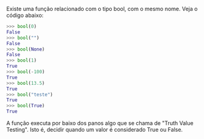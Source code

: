 Existe uma função relacionado com o tipo bool, com o mesmo nome. Veja o código abaixo:

```python
>>> bool(0)
False
>>> bool("")
False
>>> bool(None)
False
>>> bool(1)
True
>>> bool(-100)
True
>>> bool(13.5)
True
>>> bool("teste")
True
>>> bool(True)
True
```


A função executa por baixo dos panos algo que se chama de "Truth Value Testing". Isto é, decidir quando um valor é considerado True ou False.